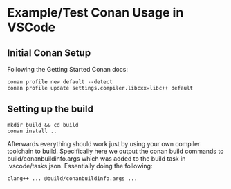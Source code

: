 # Example/Test Conan Usage in VSCode

## Initial Conan Setup

Following the Getting Started Conan docs:

    conan profile new default --detect
    conan profile update settings.compiler.libcxx=libc++ default

## Setting up the build

    mkdir build && cd build
    conan install ..

Afterwards everything should work just by using your own compiler toolchain to build. Specifically here we output the conan build commands to build/conanbuildinfo.args which was added to the build task in .vscode/tasks.json. Essentially doing the following:

    clang++ ... @build/conanbuildinfo.args ...